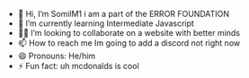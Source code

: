 - 👋 Hi, I’m SomilM1 i am a part of the ERROR FOUNDATION
- 🌱 I’m currently learning Intermediate Javascript
- 🫱🫲 I’m looking to collaborate on a website with better minds
- 📫 How to reach me Im going to add a discord not right now
- 😄 Pronouns: He/him
- ⚡ Fun fact: uh mcdonalds is cool

<!---
SomilM1/SomilM1 is a ✨ special ✨ repository because its `README.md` (this file) appears on your GitHub profile.
You can click the Preview link to take a look at your changes.
--->
